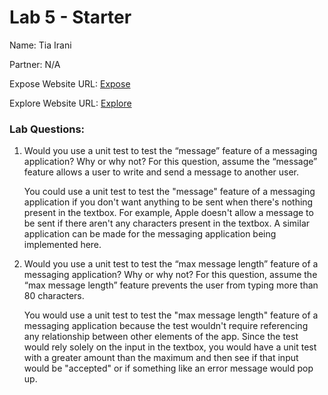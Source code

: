 # Lab 5 - Starter

Name: Tia Irani

Partner: N/A

Expose Website URL: [Expose](https://tirani427.github.io/Lab5_Starter/expose.html)

Explore Website URL: [Explore](https://tirani427.github.io/Lab5_Starter/explore.html)

### Lab Questions:
1) Would you use a unit test to test the “message” feature of a messaging application? Why or why not? For this question, assume the “message” feature allows a user to write and send a message to another user.

    You could use a unit test to test the "message" feature of a messaging application if you don't want anything to be sent when there's nothing present in the textbox. For example, Apple doesn't allow a message to be sent if there aren't any characters present in the textbox. A similar application can be made for the messaging application being implemented here.

2) Would you use a unit test to test the “max message length” feature of a messaging application? Why or why not? For this question, assume the “max message length” feature prevents the user from typing more than 80 characters.

    You would use a unit test to test the "max message length" feature of a messaging application because the test wouldn't require referencing any relationship between other elements of the app. Since the test would rely solely on the input in the textbox, you would have a unit test with a greater amount than the maximum and then see if that input would be "accepted" or if something like an error message would pop up.
